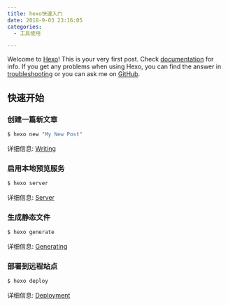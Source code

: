 ```yaml
---
title: hexo快速入门
date: 2018-9-03 23:16:05
categories:
  - 工具使用

---
```

Welcome to [Hexo](https://hexo.io/)! This is your very first post. Check [documentation](https://hexo.io/docs/) for info. If you get any problems when using Hexo, you can find the answer in [troubleshooting](https://hexo.io/docs/troubleshooting.html) or you can ask me on [GitHub](https://github.com/hexojs/hexo/issues).

## 快速开始

### 创建一篇新文章

``` bash
$ hexo new "My New Post"
```

详细信息: [Writing](https://hexo.io/docs/writing.html)

### 启用本地预览服务

``` bash
$ hexo server
```

详细信息: [Server](https://hexo.io/docs/server.html)

### 生成静态文件

``` bash
$ hexo generate
```

详细信息: [Generating](https://hexo.io/docs/generating.html)

### 部署到远程站点

``` bash
$ hexo deploy
```

详细信息: [Deployment](https://hexo.io/docs/deployment.html)
